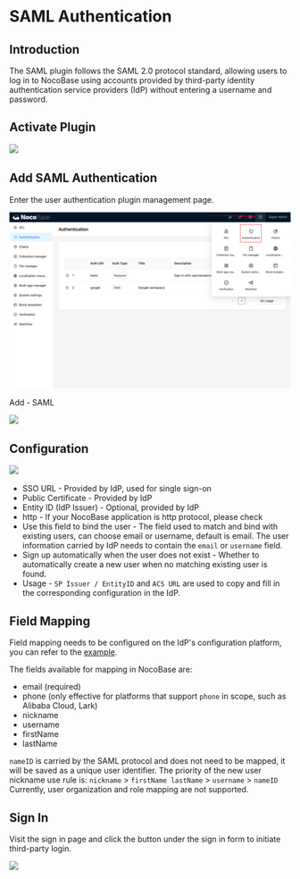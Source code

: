 # SAML Authentication

## Introduction

The SAML plugin follows the SAML 2.0 protocol standard, allowing users to log in to NocoBase using accounts provided by third-party identity authentication service providers (IdP) without entering a username and password.

## Activate Plugin

![](https://static-docs.nocobase.com/6a12f3d8073c47532a4f8aac900e4296.png)

## Add SAML Authentication

Enter the user authentication plugin management page.

![](../auth-oidc/static/2023-12-03-18-19-33.png)

Add - SAML

![](https://static-docs.nocobase.com/5076fe56086b7799be308bbaf7c4425d.png)

## Configuration

![](https://static-docs.nocobase.com/976b66e589973c322d81dcddd22c6146.png)

- SSO URL - Provided by IdP, used for single sign-on
- Public Certificate - Provided by IdP
- Entity ID (IdP Issuer) - Optional, provided by IdP
- http - If your NocoBase application is http protocol, please check
- Use this field to bind the user - The field used to match and bind with existing users, can choose email or username, default is email. The user information carried by IdP needs to contain the `email` or `username` field.
- Sign up automatically when the user does not exist - Whether to automatically create a new user when no matching existing user is found.
- Usage - `SP Issuer / EntityID` and `ACS URL` are used to copy and fill in the corresponding configuration in the IdP.

## Field Mapping

Field mapping needs to be configured on the IdP's configuration platform, you can refer to the [example](../auth-saml/example/google.md).

The fields available for mapping in NocoBase are:

- email (required)
- phone (only effective for platforms that support `phone` in scope, such as Alibaba Cloud, Lark)
- nickname
- username
- firstName
- lastName

`nameID` is carried by the SAML protocol and does not need to be mapped, it will be saved as a unique user identifier.
The priority of the new user nickname use rule is: `nickname` > `firstName lastName` > `username` > `nameID`
Currently, user organization and role mapping are not supported.

## Sign In

Visit the sign in page and click the button under the sign in form to initiate third-party login.

![](https://static-docs.nocobase.com/74963865c9d36a294948e6adeb5b24bc.png)
